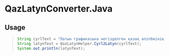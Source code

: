 # QazLatynConverter.Java


## Usage
> ```Java
> String cyrlText = "Латын графикасына негізделген қазақ әліпбиінің конвертері";
> String latynText = QazLatynHelper.Cyrl2Latyn(cyrlText);
> System.out.println(latynText);
